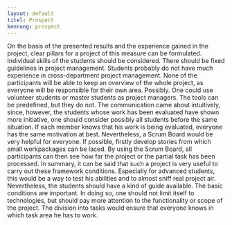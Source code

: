 ```yaml
---
layout: default
titel: Prospect
kennung: prospect
---
```



On the basis of the presented results and the experience gained in the project, clear pillars for a
project of this measure can be formulated. Individual skills of the students should be considered.
There should be fixed guidelines in project management. Students probably do not have much
experience in cross-department project management. None of the participants will be able to keep
an overview of the whole project, as everyone will be responsible for their own area.
Possibly. One could use volunteer students or master students as project managers.
The tools can be predefined, but they do not. The communication came about intuitively, since,
however, the students whose work has been evaluated have shown more initiative, one should
consider possibly all students before the same situation. If each member knows that his work is being
evaluated, everyone has the same motivation at best.
Nevertheless, a Scrum Board would be very helpful for everyone. If possible, firstly develop stories
from which small workpackages can be laced. By using the Scrum Board, all participants can then see
how far the project or the partial task has been processed.
In summary, it can be said that such a project is very useful to carry out these framework conditions.
Especially for advanced students, this would be a way to test his abilities and to almost sniff real
project air. Nevertheless, the students should have a kind of guide available. The basic conditions are
important. In doing so, one should not limit itself to technologies, but should pay more attention to
the functionality or scope of the project. The division into tasks would ensure that everyone knows in
which task area he has to work.
